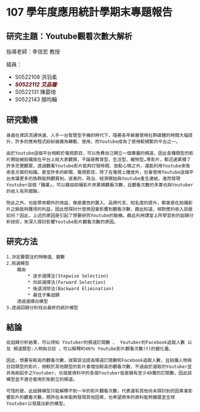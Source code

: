 # 107 學年度應用統計學期末專題報告

## 研究主題：Youtube觀看次數大解析
指導老師：李信宏 教授

組員： 
* S0522108 洪羽柔
* _**<font color="#660000">S0522112 艾品璇</font>**_
* S0522131 陳晏琦
* S0522143 顏均翰

## 研究動機

    身處在資訊流通快速、人手一台智慧型手機的時代下，隨著各年齡層使用社群媒體的時間大幅提升，許多的應用程式紛紛被廣為轉載、使用，而Youtube成為了使用較頻繁的平台之一。
    
    由於Youtube這個平台相較於電視節目，可以免費自己開立一個專屬的頻道，因此各種類型的影片開始被拍攝放在平台上給大家觀賞，不論是教育型、生活型、寵物型…等影片，都迅速累積了許多忠實觀眾，透過觀看Youtube影片能夠打發時間、放鬆心情之外，還能利用Youtube來吸收各方面的知識。甚至許多的新聞、電視節目，除了在電視上播放外，也會使用Youtube這個平台來讓更多的族群能夠觀賞到。逐漸的，政治、經濟開始與Youtube產生連結，進而發現Youtuber這個「職業」，可以藉由拍攝影片來累積觀看次數，且觀看次數的多寡也與Youtuber的收入有所關聯。
    
    除此之外，也能帶來額外的效益，像是廣告的置入、品牌代言、知名度的提升，都會是在拍攝影片之餘能夠獲得的利益，因此想探討什麼原因會影響到觀看次數，藉此知道，相對應的收入該是如何？因此，上述的原因是引起了想要研究Youtube的動機。藉此利用課堂上所學習到的迴歸分析技術，來深入探討影響Youtube影片觀看次數的原因。

## 研究方法

    1.決定要關注的特徵值、變數
    2.挑選模型
        藉由
            * 逐步選擇法(Stepwise Selection)
            * 向前選擇法(Forward Selection)
            * 後退消除法(Backward Elimination) 
            * 最佳子集迴歸
        透過選擇出模型
    3.透過回歸分析找出最終的統計模型

## 結論

    從迴歸分析結果，可以得知 Youtuber的頻道訂閱數 、 Youtuber的Facebook追蹤人數 以及 頻道類型:人物與日誌 ，可以解釋約46％ Youtube影片觀看次數(Y)的變化量。
    
    因此，想要有較高的觀看次數，就需設法提高頻道訂閱數和Facebook追蹤人數，且拍攝人物與日誌類型的影片，相較於其他類型的影片會增加較高的觀看次數，不過由於選取的Youtuber並非為剛起步之Youtuber，也就是資料中的各個Youtuber皆是擁有至少40萬的訂閱數，因此該模型並不適合套用於剛創立的頻道。
    
    可惜的是，此迴歸模型只能解釋不到一半的影片觀看次數，代表還有其他尚未探討到的因素會影響影片的觀看次數，期許在未來能夠發現其他因素，也希望將來的資料能夠擴展至全球Youtuber以發展出新的模型。


